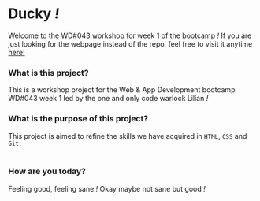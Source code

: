 # Ducky *!*
Welcome to the WD#043 workshop for week 1 of the bootcamp *!*
If you are just looking for the webpage instead of the repo, feel free to visit it anytime [here!](https://mochibunn.github.io/myFirstProject/ "Deployed version of the project")

### What is this project?
This is a workshop project for the Web & App Development bootcamp WD#043 week 1 led by the one and only code warlock Lilian *!*
### What is the purpose of this project?
This project is aimed to refine the skills we have acquired in `HTML`, `CSS` and `Git`
<br>
<br>
### How are you today?
Feeling good, feeling sane *!* Okay maybe not sane but good *!*
